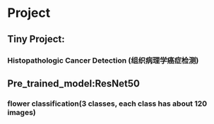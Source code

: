 # Project

## Tiny Project:
### Histopathologic Cancer Detection (组织病理学癌症检测)



## Pre_trained_model:ResNet50
### flower classification(3 classes, each class has about 120 images)
